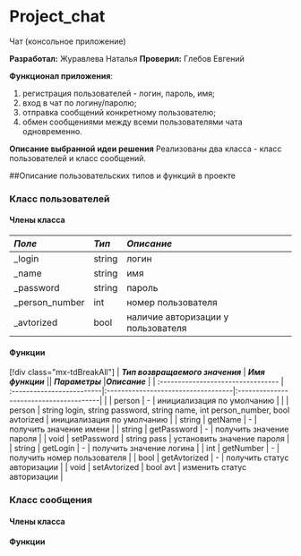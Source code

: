 # Project_chat
Чат (консольное приложение)

**Разработал:** Журавлева Наталья
**Проверил:** Глебов Евгений

**Функционал приложения**:
1. регистрация пользователей - логин, пароль, имя;
1. вход в чат по логину/паролю;
1. отправка сообщений конкретному пользователю;
1. обмен сообщениями между всеми пользователями чата одновременно.
 
**Описание выбранной идеи решения** 
Реализованы два класса - класс пользователей и класс сообщений.

##Описание пользовательских типов и функций в проекте

### Класс пользователей

#### Члены  класса
| ***Поле***           | ***Тип***       |***Описание***                         |
| :------------------- | :---------------|:--------------------------------------|
|  _login              |  string         | логин                                 |
|  _name               |  string         | имя                                   |
|  _password           |  string         | пароль                                |
|  _person_number      |  int            | номер пользователя                    |
|  _avtorized          |  bool           | наличие авторизации у пользователя    |

#### Функции
[!div class="mx-tdBreakAll"]
|  ***Тип возвращаемого значения***  |  ***Имя функции***        || ***Параметры***                   |***Описание***                          |
| :--------------------------------- | :-------------------------|:-----------------------------------|:---------------------------------------|
|                                     | person                    | -                                  | инициализация по умолчанию             |
|                                     | person                    | string login, string password, string name, int person_number, bool avtorized   | инициализация по умолчанию             |
| string                              | getName                   | -                                  | получить значение имени                |
| string                              | getPassword               | -                                  | получить значение пароля               |
| void                                | setPassword               | string pass                        | установить значение пароля             |
| string                              | getLogin                  | -                                  | получить значение логина               |
| int                                 | getNumber                 | -                                  | получить номер пользователя            |
| bool                                | getAvtorized              | -                                  | получить статус авторизации            |
| void                                | setAvtorized              | bool avt                           | изменить статус авторизации            |


### Класс сообщения
#### Члены класса
#### Функции
